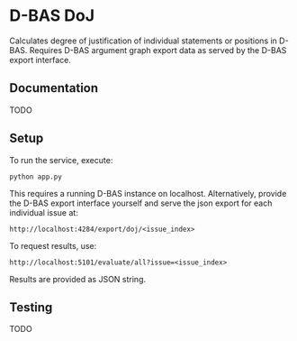 # D-BAS DoJ

Calculates degree of justification of individual statements or positions in
D-BAS. Requires D-BAS argument graph export data as served by the D-BAS export
interface.

## Documentation
TODO

## Setup

To run the service, execute:

    python app.py
    
This requires a running D-BAS instance on localhost.
Alternatively, provide the D-BAS export interface yourself and serve the json
export for each individual issue at:

    http://localhost:4284/export/doj/<issue_index>
    
To request results, use:

    http://localhost:5101/evaluate/all?issue=<issue_index>
    
Results are provided as JSON string. 

## Testing
TODO
